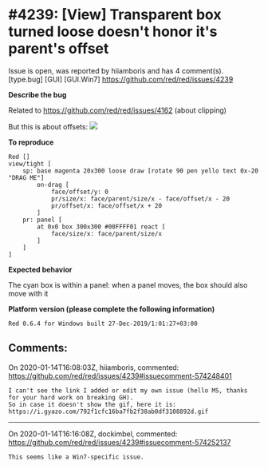 
#4239: [View] Transparent box turned loose doesn't honor it's parent's offset
================================================================================
Issue is open, was reported by hiiamboris and has 4 comment(s).
[type.bug] [GUI] [GUI.Win7]
<https://github.com/red/red/issues/4239>

**Describe the bug**

Related to https://github.com/red/red/issues/4162 (about clipping)

But this is about offsets:
![](https://i.gyazo.com/792f1cfc16ba7fb2f38ab0df3108892d.gif) 

**To reproduce**
```
Red []
view/tight [
    sp: base magenta 20x300 loose draw [rotate 90 pen yello text 0x-20 "DRAG ME"]
        on-drag [
			face/offset/y: 0
            pr/size/x: face/parent/size/x - face/offset/x - 20 
            pr/offset/x: face/offset/x + 20 
        ] 
    pr: panel [
        at 0x0 box 300x300 #00FFFF01 react [
            face/size/x: face/parent/size/x
        ]
    ]
]
```

**Expected behavior**

The cyan box is within a panel: when a panel moves, the box should also move with it

**Platform version (please complete the following information)**
```
Red 0.6.4 for Windows built 27-Dec-2019/1:01:27+03:00
```



Comments:
--------------------------------------------------------------------------------

On 2020-01-14T16:08:03Z, hiiamboris, commented:
<https://github.com/red/red/issues/4239#issuecomment-574248401>

    I can't see the link I added or edit my own issue (hello MS, thanks for your hard work on breaking GH).
    So in case it doesn't show the gif, here it is: https://i.gyazo.com/792f1cfc16ba7fb2f38ab0df3108892d.gif

--------------------------------------------------------------------------------

On 2020-01-14T16:16:08Z, dockimbel, commented:
<https://github.com/red/red/issues/4239#issuecomment-574252137>

    This seems like a Win7-specific issue.

